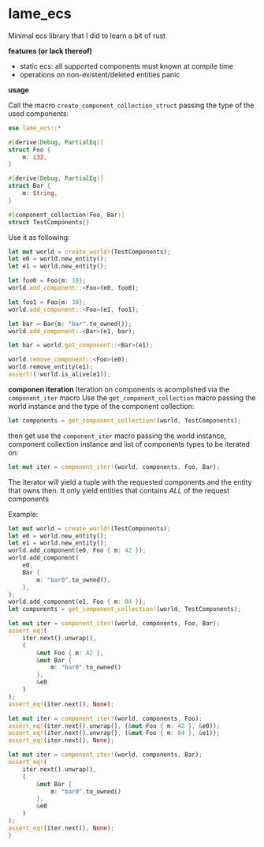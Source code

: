 # lame_ecs
Minimal ecs library that I did to learn a bit of rust

**features (or lack thereof)**
* static ecs: all supported components must known at compile time
* operations on non-existent/deleted entities panic

**usage**

Call the macro `create_component_collection_struct` passing the type of the used components:
```rs
use lame_ecs::*

#[derive(Debug, PartialEq)]
struct Foo {
    m: i32,
}

#[derive(Debug, PartialEq)]
struct Bar {
    m: String,
}

#[component_collection(Foo, Bar)]
struct TestComponents{}
```
Use it as following:
```rs
let mut world = create_world!(TestComponents);
let e0 = world.new_entity();
let e1 = world.new_entity();

let foo0 = Foo{m: 10};
world.add_component::<Foo>(e0, foo0);

let foo1 = Foo{m: 30};
world.add_component::<Foo>(e1, foo1);

let bar = Bar{m: "bar".to_owned()};
world.add_component::<Bar>(e1, bar);

let bar = world.get_component::<Bar>(e1);

world.remove_component::<Foo>(e0);
world.remove_entity(e1);
assert!(!world.is_alive(e1));
```

**componen iteration**
Iteration on components is acomplished via the `component_iter` macro
Use the `get_component_collection` macro passing the world instance and the type of the component collection:

```rs
let components = get_component_collection!(world, TestComponents);
```
then get use the `component_iter` macro passing the world instance, component collection instance and list of components types to be iterated on:

```rs
let mut iter = component_iter!(world, components, Foo, Bar);
```

The iterator will yield a tuple with the requested components and the entity that owns then. It only yield entities that contains *ALL* of the request components


Example:

```rs
let mut world = create_world!(TestComponents);
let e0 = world.new_entity();
let e1 = world.new_entity();
world.add_component(e0, Foo { m: 42 });
world.add_component(
    e0,
    Bar {
        m: "bar0".to_owned(),
    },
);
world.add_component(e1, Foo { m: 84 });
let components = get_component_collection!(world, TestComponents);

let mut iter = component_iter!(world, components, Foo, Bar);
assert_eq!(
    iter.next().unwrap(),
    (
        &mut Foo { m: 42 },
        &mut Bar {
            m: "bar0".to_owned()
        },
        &e0
    )
);
assert_eq!(iter.next(), None);

let mut iter = component_iter!(world, components, Foo);
assert_eq!(iter.next().unwrap(), (&mut Foo { m: 42 }, &e0));
assert_eq!(iter.next().unwrap(), (&mut Foo { m: 84 }, &e1));
assert_eq!(iter.next(), None);

let mut iter = component_iter!(world, components, Bar);
assert_eq!(
    iter.next().unwrap(),
    (
        &mut Bar {
            m: "bar0".to_owned()
        },
        &e0
    )
);
assert_eq!(iter.next(), None);
}
```
